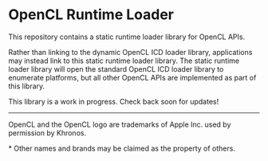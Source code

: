 # OpenCL Runtime Loader

This repository contains a static runtime loader library for OpenCL APIs.

Rather than linking to the dynamic OpenCL ICD loader library, applications may instead link to this static runtime loader library.
The static runtime loader library will open the standard OpenCL ICD loader library to enumerate platforms, but all other OpenCL APIs are implemented as part of this library.

This library is a work in progress.
Check back soon for updates!

---

OpenCL and the OpenCL logo are trademarks of Apple Inc. used by permission by Khronos.

\* Other names and brands may be claimed as the property of others.
